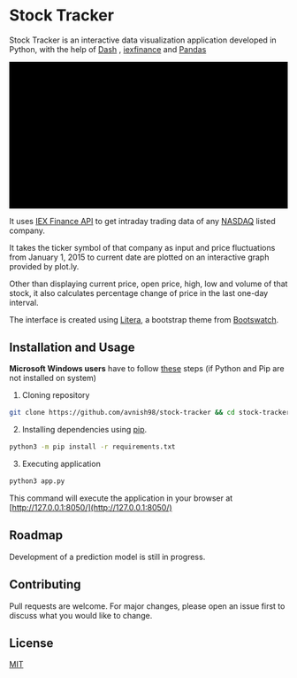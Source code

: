 # Stock Tracker

Stock Tracker is an interactive data visualization application developed in Python, with the help of [Dash](https://github.com/plotly/dash) ,                   [iexfinance](https://github.com/addisonlynch/iexfinance) and [Pandas](https://github.com/pandas-dev/pandas)

<img style=" display: block;
     max-width: 100%;
    height: auto;
    margin: auto;
    float: none!important;" src="demo/demo.gif">  

It uses [IEX Finance API](https://iextrading.com/developer/) to get intraday trading data of any [NASDAQ](https://www.nasdaq.com/) listed company.  

It takes the ticker symbol of that company as input and price fluctuations from January 1, 2015 to current date are plotted on an interactive graph provided by plot.ly.

Other than displaying current price, open price, high, low and volume of that stock, it also calculates percentage change of price in the last one-day interval.  

The interface is created using [Litera](https://bootswatch.com/litera/), a bootstrap theme from [Bootswatch](https://bootswatch.com/litera/).

## Installation and Usage

**Microsoft Windows users** have to follow [these](/WININSTALL.md) steps (if Python and Pip are not installed on system)


1. Cloning repository
```bash
git clone https://github.com/avnish98/stock-tracker && cd stock-tracker/
```  

2. Installing dependencies using [pip](https://pip.pypa.io/en/stable/).




```bash
python3 -m pip install -r requirements.txt
```  


3. Executing application 

```bash
python3 app.py
``` 
This command will execute the application in your browser at [http://127.0.0.1:8050/](http://127.0.0.1:8050/)



## Roadmap

Development of a prediction model is still in progress. 

## Contributing
Pull requests are welcome. For major changes, please open an issue first to discuss what you would like to change.

## License
[MIT](https://choosealicense.com/licenses/mit/)